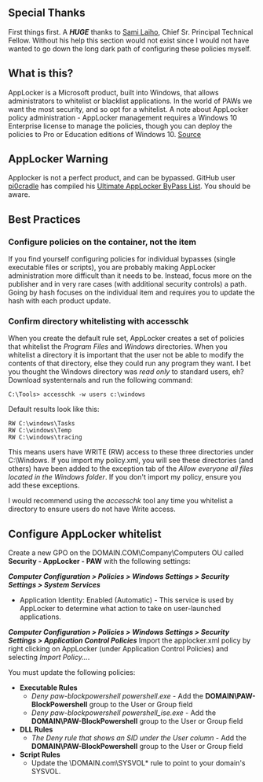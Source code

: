 ## Special Thanks
First things first.  A ***HUGE*** thanks to [Sami Laiho](http://blog.win-fu.com/), Chief Sr. Principal Technical Fellow.  Without his help this section would not exist since I would not have wanted to go down the long dark path of configuring these policies myself.  

## What is this?
AppLocker is a Microsoft product, built into Windows, that allows administrators to whitelist or blacklist applications.  In the world of PAWs we want the most security, and so opt for a whitelist.  A note about AppLocker policy administration - AppLocker management requires a Windows 10 Enterprise license to manage the policies, though you can deploy the policies to Pro or Education editions of Windows 10. [Source](https://docs.microsoft.com/en-us/windows/device-security/applocker/requirements-to-use-applocker)

## AppLocker Warning
Applocker is not a perfect product, and can be bypassed.  GitHub user [pi0cradle](https://github.com/api0cradle/UltimateAppLockerByPassList/commits?author=api0cradle) has compiled his [Ultimate AppLocker ByPass List](https://github.com/api0cradle/UltimateAppLockerByPassList).  You should be aware.

## Best Practices

### Configure policies on the container, not the item
If you find yourself configuring policies for individual bypasses (single executable files or scripts), you are probably making AppLocker administration more difficult than it needs to be. Instead, focus more on the publisher and in very rare cases (with additional security controls) a path.  Going by hash focuses on the individual item and requires you to update the hash with each product update.

### Confirm directory whitelisting with accesschk
When you create the default rule set, AppLocker creates a set of policies that whitelist the *Program Files* and *Windows* directories.  When you whitelist a directory it is important that the user not be able to modify the contents of that directory, else they could run any program they want.  I bet you thought the Windows directory was *read only* to standard users, eh?  Download systenternals and run the following command:

```
C:\Tools> accesschk -w users c:\windows
```
 Default results look like this:

```
RW C:\windows\Tasks
RW C:\windows\Temp
RW C:\windows\tracing
```

This means users have WRITE (RW) access to these three directories under C:\Windows.  If you import my policy.xml, you will see these directories (and others) have been added to the exception tab of the *Allow everyone all files located in the Windows folder*. If you don't import my policy, ensure you add these exceptions.

I would recommend using the *accesschk* tool any time you whitelist a directory to ensure users do not have Write access.

## Configure AppLocker whitelist

Create a new GPO on the DOMAIN.COM\Company\Computers OU called **Security - AppLocker - PAW** with the following settings:

***Computer Configuration > Policies > Windows Settings > Security Settings > System Services***
* Application Identity: Enabled (Automatic) - This service is used by AppLocker to determine what action to take on user-launched applications.

***Computer Configuration > Policies > Windows Settings > Security Settings > Application Control Policies***
Import the applocker.xml policy by right clicking on AppLocker (under Application Control Policies) and selecting *Import Policy...*.

You must update the following policies:
* **Executable Rules**
	* *Deny paw-blockpowershell powershell.exe* - Add the **DOMAIN\PAW-BlockPowershell** group to the User or Group field
	* *Deny paw-blockpowershell powershell_ise.exe* - Add the **DOMAIN\PAW-BlockPowershell** group to the User or Group field
* **DLL Rules**
	* *The Deny rule that shows an SID under the *User* column* - Add the **DOMAIN\PAW-BlockPowershell** group to the User or Group field
* **Script Rules**
	* Update the \\DOMAIN.com\SYSVOL\* rule to point to your domain's SYSVOL.